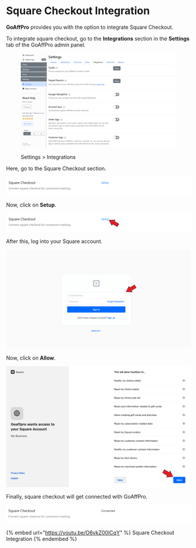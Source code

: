 # Square Checkout Integration

**GoAffPro** provides you with the option to integrate Square Checkout.

To integrate square checkout, go to the **Integrations** section in the **Settings** tab of the GoAffPro admin panel.

<figure><img src="../../.gitbook/assets/image (3595).png" alt=""><figcaption><p>Settings > Integrations</p></figcaption></figure>

Here, go to the Square Checkout section.

![Square Checkout](<../../.gitbook/assets/image (2565).png>)

Now, click on **Setup**.

![Click on Setup](<../../.gitbook/assets/Screenshot 2021-09-01 025852.png>)

After this, log into your Square account.

![Log into your Square account](<../../.gitbook/assets/Screenshot 2021-09-01 032311.png>)

Now, click on **Allow**.

![Click on Allow](<../../.gitbook/assets/Screenshot 2021-09-01 032924.png>)

Finally, square checkout will get connected with GoAffPro.

![](<../../.gitbook/assets/image (2448).png>)

{% embed url="https://youtu.be/O6vkZ00lCqY" %}
Square Checkout Integration
{% endembed %}
